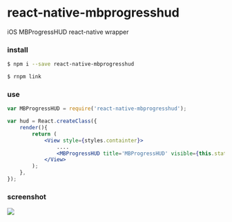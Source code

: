 # react-native-mbprogresshud
iOS MBProgressHUD react-native wrapper


### install
```bash
$ npm i --save react-native-mbprogresshud
```
```bash 
$ rnpm link
```

### use
```jsx
var MBProgressHUD = require('react-native-mbprogresshud');

var hud = React.createClass({
    render(){
        return (
            <View style={styles.containter}>
                ....
                <MBProgressHUD title='MBProgressHUD' visible={this.state.visible}/>
            </View>
        );
    },
});
```

### screenshot 
![](http://7xs10f.com1.z0.glb.clouddn.com/Screen%20Shot.png)

